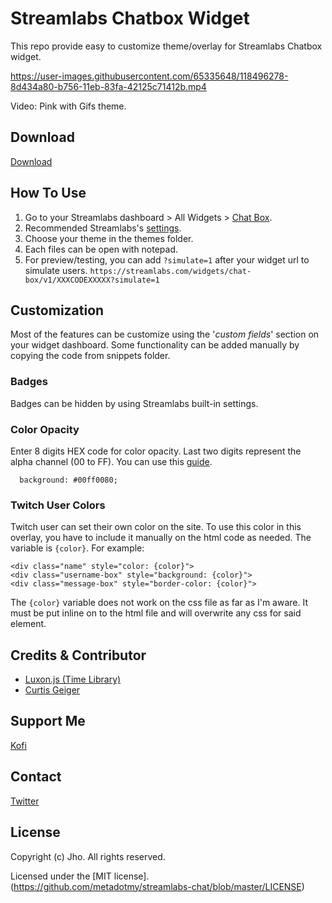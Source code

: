 # Streamlabs Chatbox Widget
This repo provide easy to customize theme/overlay for Streamlabs Chatbox widget.

https://user-images.githubusercontent.com/65335648/118496278-8d434a80-b756-11eb-83fa-42125c71412b.mp4

Video: Pink with Gifs theme.

## Download

[Download](https://github.com/jhoooooo/streamlabs-chat/archive/refs/heads/master.zip)

## How To Use

1. Go to your Streamlabs dashboard > All Widgets > [Chat Box](https://streamlabs.com/dashboard#/chatbox).
2. Recommended Streamlabs's [settings](https://user-images.githubusercontent.com/65335648/119599623-f93d4700-be17-11eb-82ae-848eb7adceb5.png).
3. Choose your theme in the themes folder.
4. Each files can be open with notepad.
5. For preview/testing, you can add `?simulate=1` after your widget url to simulate users.
`https://streamlabs.com/widgets/chat-box/v1/XXXCODEXXXXX?simulate=1`

## Customization

Most of the features can be customize using the '*custom fields*' section on your widget dashboard. Some functionality can be added manually by copying the code from snippets folder.

### Badges

Badges can be hidden by using Streamlabs built-in settings.

### Color Opacity

Enter 8 digits HEX code for color opacity. Last two digits represent the alpha channel (00 to FF). You can use this [guide](https://davidwalsh.name/hex-opacity).

```
  background: #00ff0080;
```

### Twitch User Colors

Twitch user can set their own color on the site. To use this color in this overlay, you have to include it manually on the html code as needed. The variable is `{color}`. For example:

    <div class="name" style="color: {color}">
    <div class="username-box" style="background: {color}">
    <div class="message-box" style="border-color: {color}">

The `{color}` variable does not work on the css file as far as I'm aware. It must be put inline on to the html file and will overwrite any css for said element.

## Credits & Contributor

* [Luxon.js (Time Library)](https://moment.github.io/luxon/)
* [Curtis Geiger](https://github.com/curtissimo41)

## Support Me

[Kofi](https://ko-fi.com/jhooo)

## Contact

[Twitter](https://twitter.com/JHOOOOOOOOOOOOQ)


## License

Copyright (c) Jho. All rights reserved.

Licensed under the [MIT license].(https://github.com/metadotmy/streamlabs-chat/blob/master/LICENSE)
